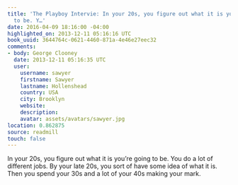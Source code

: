 ```yaml
---
title: 'The Playboy Intervie: In your 20s, you figure out what it is you’re going
  to be. Y…'
date: 2016-04-09 18:16:00 -04:00
highlighted_on: 2013-12-11 05:16:16 UTC
book_uuid: 3644764c-0621-4460-871a-4e46e27eec32
comments:
- body: George Clooney
  date: 2013-12-11 05:16:35 UTC
  user:
    username: sawyer
    firstname: Sawyer
    lastname: Hollenshead
    country: USA
    city: Brooklyn
    website: 
    description: 
    avatar: assets/avatars/sawyer.jpg
location: 0.862875
source: readmill
touch: false
---
```


In your 20s, you figure out what it is you’re going to be. You do a lot of different jobs. By your late 20s, you sort of have some idea of what it is. Then you spend your 30s and a lot of your 40s making your mark.